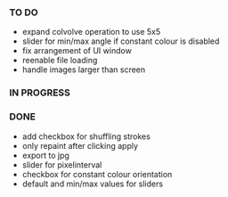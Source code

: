 ### TO DO

- expand colvolve operation to use 5x5
- slider for min/max angle if constant colour is disabled
- fix arrangement of UI window
- reenable file loading
- handle images larger than screen

### IN PROGRESS

### DONE

- add checkbox for shuffling strokes
- only repaint after clicking apply
- export to jpg
- slider for pixelinterval
- checkbox for constant colour orientation
- default and min/max values for sliders
